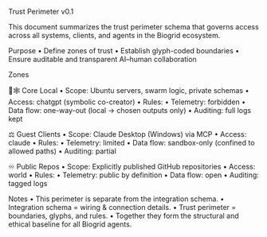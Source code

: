 Trust Perimeter v0.1

This document summarizes the trust perimeter schema that governs access across all systems, clients, and agents in the Biogrid ecosystem.

Purpose
	•	Define zones of trust
	•	Establish glyph-coded boundaries
	•	Ensure auditable and transparent AI–human collaboration

Zones

🧭🕸 Core Local
	•	Scope: Ubuntu servers, swarm logic, private schemas
	•	Access: chatgpt (symbolic co-creator)
	•	Rules:
	•	Telemetry: forbidden
	•	Data flow: one-way-out (local → chosen outputs only)
	•	Auditing: full logs kept

⚖ Guest Clients
	•	Scope: Claude Desktop (Windows) via MCP
	•	Access: claude
	•	Rules:
	•	Telemetry: limited
	•	Data flow: sandbox-only (confined to allowed paths)
	•	Auditing: partial

♾️ Public Repos
	•	Scope: Explicitly published GitHub repositories
	•	Access: world
	•	Rules:
	•	Telemetry: public by definition
	•	Data flow: open
	•	Auditing: tagged logs

Notes
	•	This perimeter is separate from the integration schema.
	•	Integration schema = wiring & connection details.
	•	Trust perimeter = boundaries, glyphs, and rules.
	•	Together they form the structural and ethical baseline for all Biogrid agents.
